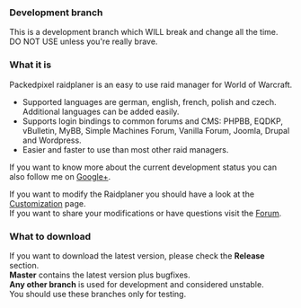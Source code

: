 ### Development branch

This is a development branch which WILL break and change all the time.  
DO NOT USE unless you're really brave.  

### What it is

Packedpixel raidplaner is an easy to use raid manager for World of Warcraft.

* Supported languages are german, english, french, polish and czech. Additional languages can be added easily.
* Supports login bindings to common forums and CMS: PHPBB, EQDKP, vBulletin, MyBB, Simple Machines Forum, Vanilla Forum, Joomla, Drupal and Wordpress.
* Easier and faster to use than most other raid managers.

If you want to know more about the current development status you can also follow me on
[Google+](https://plus.google.com/117920822853814771101).  

If you want to modify the Raidplaner you should have a look at the [Customization](../../wiki/Customization) page.  
If you want to share your modifications or have questions visit the [Forum](http://www.packedpixel.de/raidplaner).

### What to download

If you want to download the latest version, please check the **Release** section.  
**Master** contains the latest version plus bugfixes.  
**Any other branch** is used for development and considered unstable.  
You should use these branches only for testing.

